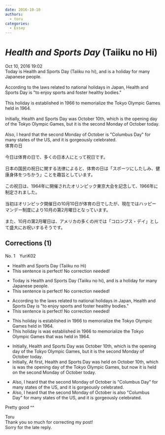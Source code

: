 ```yaml
---
date: 2016-10-10
authors:
  - toru
categories:
  - Essay
---
```


<h1 id="subject_show"><strong><em>Health and Sports Day</strong></em> (Taiiku no Hi)</h1>
<div class="date">Oct 10, 2016 19:02</div>
<div id="post"><div id="body_show_ori">
Today is Health and Sports Day (Taiiku no hi), and is a holiday for many Japanese people.<br/><br/>According to the laws related to national holidays in Japan, Health and Sports Day is "to enjoy sports and foster healthy bodies."<br/><br/>This holiday is established in 1966 to memorialize the Tokyo Olympic Games held in 1964.<br/><br/>Initially, Health and Sports Day was October 10th, which is the opening day of the Tokyo Olympic Games, but it is the second Monday of October today.<br/><br/>Also, I heard that the second Monday of October is "Columbus Day" for many states of the US, and it is gorgeously celebrated.
</div></div>

<!-- more -->

<div id="post_ja"><div id="body_show_mo">
体育の日<br/><br/>今日は体育の日で、多くの日本人にとって祝日です。<br/><br/>日本の国民の祝日に関する法律によると、体育の日は「スポーツにしたしみ、健康身体をつちかう」ことを趣旨としています。<br/><br/>この祝日は、1964年に開催されたオリンピック東京大会を記念して、1966年に制定されました。<br/><br/>当初はオリンピック開催日の10月10日が体育の日でしたが、現在ではハッピーマンデー制度により10月の第2月曜日となっています。<br/><br/>また、10月の第2月曜日は、アメリカの多くの州では「コロンブス・デイ」として盛大にお祝いするそうです。
</div></div>

## Corrections (1)
<div id="block"><div class="first_name"> No. 1　<span class="just_name">YuriK02</span></div><div id="block2">
<ul class="correction_field">
<li class="incorrect">Health and Sports Day (Taiiku no Hi)</li>
<li class="corrected perfect">This sentence is perfect! No correction needed!</li>
</ul>
<ul class="correction_field">
<li class="incorrect">Today is Health and Sports Day (Taiiku no hi), and is a holiday for many Japanese people.</li>
<li class="corrected perfect">This sentence is perfect! No correction needed!</li>
</ul>
<ul class="correction_field">
<li class="incorrect">According to the laws related to national holidays in Japan, Health and Sports Day is "to enjoy sports and foster healthy bodies."</li>
<li class="corrected perfect">This sentence is perfect! No correction needed!</li>
</ul>
<ul class="correction_field">
<li class="incorrect">This holiday is established in 1966 to memorialize the Tokyo Olympic Games held in 1964.</li>
<li class="corrected correct">
This holiday <span class="f_red"><span class="sline">is</span></span> <span class="f_blue">was </span>established in 1966 to memorialize the Tokyo Olympic Games <span class="f_blue">that was </span>held in 1964.
</li>
</ul>
<ul class="correction_field">
<li class="incorrect">Initially, Health and Sports Day was October 10th, which is the opening day of the Tokyo Olympic Games, but it is the second Monday of October today.</li>
<li class="corrected correct">
<span class="f_red"><span class="sline">Initially,</span></span> <span class="f_blue">At first, </span>Health and Sports Day was <span class="f_blue">held on</span> October 10th, which <span class="f_red">is</span> <span class="f_blue">was </span>the opening day of the Tokyo Olympic Games, but <span class="f_blue">now </span>it is <span class="f_blue">held on</span> the second Monday of October <span class="f_red"><span class="sline">today.</span></span>
</li>
</ul>
<ul class="correction_field">
<li class="incorrect">Also, I heard that the second Monday of October is "Columbus Day" for many states of the US, and it is gorgeously celebrated.</li>
<li class="corrected correct">
<span class="f_red"><span class="sline">Also, </span></span>I heard that the second Monday of October is <span class="f_blue">also </span>"Columbus Day" for many states of the US, and it is gorgeously celebrated.
</li>
</ul>
<p class="comment_small">
 Pretty good ^^
</p>

</div><div class="name"><span class="just_name">Toru</span><br>
Thank you so much for correcting my post!<br/>Sorry for the late reply.
</div>
</div>
